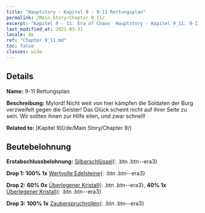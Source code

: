 ```yaml
---
title: "Hauptstory - Kapitel 9 - 9-11 Rettungsplan"
permalink: /Main Story/Chapter 9_11/
excerpt: "Kapitel 9 - 11. Era of Chaos  Hauptstory - Kapitel 9_11. 9-11 Rettungsplan"
last_modified_at: 2021-03-31
locale: de
ref: "Chapter 9_11.md"
toc: false
classes: wide
---
```


## Details

 **Name:** 9-11 Rettungsplan

 **Beschreibung:** Mylord! Nicht weit von hier kämpfen die Soldaten der Burg verzweifelt gegen die Geister! Das Glück scheint nicht auf ihrer Seite zu sein. Wir sollten ihnen zur Hilfe eilen, und zwar schnell!

 **Related to:** [Kapitel 9](/de/Main Story/Chapter 9/)

## Beutebelohnung

 **Erstabschlussbelohnung:** [Silberschlüssel](/de/Items/con_693/){: .btn .btn--era3}

 **Drop 1:** **100% 1x** [Wertvolle Edelsteine](/de/Items/mat_30/){: .btn .btn--era3}

 **Drop 2:** **60% 0x** [Überlegener Kristall](/de/Items/mat_24/){: .btn .btn--era3}, **40% 1x** [Überlegener Kristall](/de/Items/mat_24/){: .btn .btn--era3}

 **Drop 3:** **100% 1x** [Zauberspruchrollen](/de/Items/con_694/){: .btn .btn--era3}

